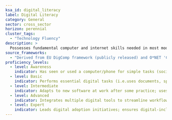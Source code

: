 ```yaml
---
ksa_id: digital_literacy
label: Digital Literacy
category: General
sector: cross_sector
horizon: perennial
cluster_tags:
  - "Technology Fluency"
description: >
  Possesses fundamental computer and internet skills needed in most modern jobs; can operate a computer or smart device; understands basic cybersecurity practices (strong passwords, recognizing phishing) and can learn new software or systems with minimal guidance. Confidently uses digital tools, evaluates online information, and applies technology to solve problems and communicate effectively.
source_frameworks:
  - "Derived from EU DigComp framework (publicly released) and O*NET 'Computers & Electronics' knowledge"
proficiency_levels:
  - level: Awareness
    indicator: Has seen or used a computer/phone for simple tasks (social media, typing a short document); knows basic terminology (file, browser, login); performs basic actions (email, word processing); navigates the internet safely with guidance.
  - level: Basic
    indicator: Performs essential digital tasks (i.e.uses documents, spreadsheets, presentations, and collaboration platforms) independently; manages file storage, retreival, and sharing securely; writes emails, fills online forms, follows security basics (doesn’t share passwords, runs antivirus if prompted). 
  - level: Intermediate
    indicator: Adapts to new software at work after some practice; uses collaborative tools (shared drives, video meetings) comfortably; troubleshoots minor issues (restart program, check internet) and seeks help appropriately for bigger problems; stays safe online (recognizes suspicious emails, uses multi-factor authentication).
  - level: Advanced
    indicator: Integrates multiple digital tools to streamline workflows; customizes settings for efficiency and accessibility. Becomes the go-to person for basic IT help in a small team; quickly learns specialized software for a role; efficiently manages data (organizing files, using formulas in spreadsheets, etc.); proactively updates skills through online tutorials and aligns with frameworks like DigComp for well-rounded competency.
  - level: Expert
    indicator: Leads digital adoption initiatives; ensures digital-inclusion best practices; mentors others in advanced tool optimization and cybersecurity hygiene.
---
```

